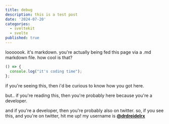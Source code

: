 ```yaml
---
title: debug
description: this is a test post
date: '2024-07-20'
categories:
  - sveltekit
  - svelte
published: true
---
```


looooook. it's markdown. you're actually being fed this page via a .md markdown file. how cool is that?

```ts
() => {
  console.log("it's coding time");
};
```

if you're seeing this, then i'd be curious to know how you got here.

but.. if you're reading this, then you're probably here because you're a developer.

and if you're a developer, then you're probably also on twitter. so, if you see this, and you're on twitter, hit me up! my username is [**@drdreidelrx**](https://twitter.com/drdreidelrx)
